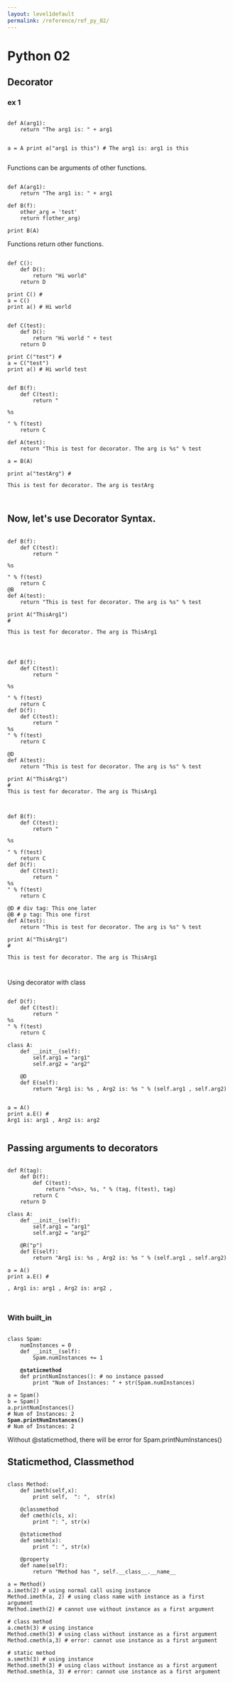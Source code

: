 ```yaml
---
layout: level1default 
permalink: /reference/ref_py_02/
---
```


<h1>Python 02</h1>

<h2>Decorator</h2>

<h3>ex 1</h3>
<pre><code>
def A(arg1):
    return "The arg1 is: " + arg1
    
a = A
print a("arg1 is this") # The arg1 is: arg1 is this
</code></pre>

<p>Functions can be arguments of other functions.</p>

<pre><code>
def A(arg1):
    return "The arg1 is: " + arg1

def B(f):
    other_arg = 'test'
    return f(other_arg)

print B(A)
</code></pre>

<p>Functions return other functions.</p>

<pre><code>
def C():
    def D():
        return "Hi world"
    return D

print C() # <function D at 0x1043e4140> 
a = C()
print a() # Hi world
</code></pre>
<pre><code>
def C(test):
    def D():
        return "Hi world " + test 
    return D

print C("test") # <function D at 0x1043b4ed8> 
a = C("test")
print a() # Hi world test
</code></pre>

<pre><code>
def B(f):
    def C(test):
        return "<p>%s</p>" % f(test)
    return C

def A(test):
    return "This is test for decorator. The arg is %s" % test

a = B(A)

print a("testArg") # <p>This is test for decorator. The arg is testArg</p>
</code></pre>

<h2>Now, let's use Decorator Syntax.</h2>

<pre><code>
def B(f):
    def C(test):
        return "<p>%s</p>" % f(test)
    return C
@B
def A(test):
    return "This is test for decorator. The arg is %s" % test

print A("ThisArg1") 
# <p>This is test for decorator. The arg is ThisArg1</p>
</code></pre>

<pre><code>
def B(f):
    def C(test):
        return "<p>%s</p>" % f(test)
    return C
def D(f):
    def C(test):
        return "<div>%s</div>" % f(test)
    return C

@D
def A(test):
    return "This is test for decorator. The arg is %s" % test

print A("ThisArg1") 
# <div>This is test for decorator. The arg is ThisArg1</div>
</code></pre>
<pre><code>
def B(f):
    def C(test):
        return "<p>%s</p>" % f(test)
    return C
def D(f):
    def C(test):
        return "<div>%s</div>" % f(test)
    return C

@D # div tag: This one later
@B # p tag: This one first
def A(test):
    return "This is test for decorator. The arg is %s" % test

print A("ThisArg1") 
# <div><p>This is test for decorator. The arg is ThisArg1</p></div>
</code></pre>
<p>Using decorator with class</p>

<pre><code>
def D(f):
    def C(test):
        return "<div>%s</div>" % f(test)
    return C

class A:
    def __init__(self):
        self.arg1 = "arg1"
        self.arg2 = "arg2"

    @D
    def E(self):
        return "Arg1 is: %s , Arg2 is: %s " % (self.arg1 , self.arg2)


a = A()
print a.E() # <div>Arg1 is: arg1 , Arg2 is: arg2 </div>
</code></pre>

<h2>Passing arguments to decorators</h2>

<pre><code>
def R(tag):
    def D(f):
        def C(test):
            return "<%s>, %s, </%s>" % (tag, f(test), tag)
        return C
    return D

class A:
    def __init__(self):
        self.arg1 = "arg1"
        self.arg2 = "arg2"

    @R("p")
    def E(self):
        return "Arg1 is: %s , Arg2 is: %s " % (self.arg1 , self.arg2)

a = A()
print a.E() # <p>, Arg1 is: arg1 , Arg2 is: arg2 , </p>
</code></pre>

<h3>With built_in</h3>

<pre><code>
class Spam:
    numInstances = 0
    def __init__(self):
        Spam.numInstances += 1
        
    <strong>@staticmethod</strong>
    def printNumInstances(): # no instance passed
        print "Num of Instances: " + str(Spam.numInstances)

a = Spam()
b = Spam()
a.printNumInstances()
# Num of Instances: 2
<strong>Spam.printNumInstances()</strong>
# Num of Instances: 2
</code></pre>

<p>Without @staticmethod, there will be error for Spam.printNumInstances()</p>

<h2>Staticmethod, Classmethod</h2>

<pre><code>
class Method:
    def imeth(self,x):
        print self,  ": ",  str(x)
    
    @classmethod
    def cmeth(cls, x):
        print ": ", str(x)
        
    @staticmethod
    def smeth(x):
        print ": ", str(x)
        
    @property
    def name(self):
        return "Method has ", self.__class__.__name__

a = Method() 
a.imeth(2) # using normal call using instance
Method.imeth(a, 2) # using class name with instance as a first argument
Method.imeth(2) # cannot use without instance as a first argument

# class method
a.cmeth(3) # using instance
Method.cmeth(3) # using class without instance as a first argument
Method.cmeth(a,3) # error: cannot use instance as a first argument

# static method
a.smeth(3) # using instance
Method.smeth(3) # using class without instance as a first argument
Method.smeth(a, 3) # error: cannot use instance as a first argument
</code></pre>

